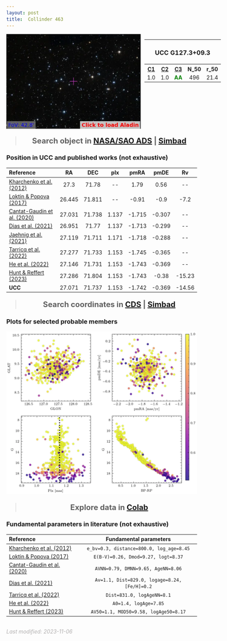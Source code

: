 ```yaml
---
layout: post
title:  Collinder 463
---
```

<div style="display: flex; justify-content: space-between; width:720px;height:250px">
<div style="text-align: center;">
<!-- WEBP image -->
<img id="myImage" src="https://raw.githubusercontent.com/ucc23/Q2P/main/plots/collinder463_aladin.webp" alt="Clickable Image" style="width:355px;height:250px; cursor: pointer;">

<!-- Div to contain Aladin Lite viewer -->
<div id="aladin-lite-div" style="width:355px;height:250px;display:none;"></div>

<!-- Aladin Lite script (will be loaded after the image is clicked) -->
<script type="text/javascript">
// Function to load Aladin Lite after image click and hide the image
function loadAladinLiteAndHideImage() {
    // Dynamically load the Aladin Lite script
    let aladinScript = document.createElement('script');
    aladinScript.src = "https://aladin.cds.unistra.fr/AladinLite/api/v3/latest/aladin.js";
    aladinScript.charset = "utf-8";
    aladinScript.onload = function () {
        A.init.then(() => {
            let aladin = A.aladin('#aladin-lite-div', {survey:"P/DSS2/color", fov:0.713, target: "27.071 71.737"});
            // Remove the image
            document.getElementById('myImage').remove();
            // Hide the image
            //document.getElementById('myImage').style.visibility = "hidden";
            // Show the Aladin Lite viewer
            document.getElementById('aladin-lite-div').style.display = 'block';
        });
     };
    document.head.appendChild(aladinScript);
}
// Event listener for image click
document.getElementById('myImage').addEventListener('click', loadAladinLiteAndHideImage);
</script>
</div>
<!-- Left block -->

<table style="text-align: center; width:355px;height:250px;">
  <!-- Row 1 (title) -->
  <tr>
    <td colspan="5"><h3>UCC G127.3+09.3</h3></td>
  </tr>
  <!-- Row 2 -->
  <tr>
    <th><a href="https://ucc.ar/faq#what-are-the-c1-c2-and-c3-parameters" title="Photometric class">C1</a></th>
    <th><a href="https://ucc.ar/faq#what-are-the-c1-c2-and-c3-parameters" title="Density class">C2</a></th>
    <th><a href="https://ucc.ar/faq#what-are-the-c1-c2-and-c3-parameters" title="Combined class">C3</a></th>
    <th><div title="Stars with membership probability >50%">N_50</div></th>
    <th><div title="Radius that contains half the members [arcmin]">r_50</div></th>
  </tr>
  <!-- Row 3 -->
  <tr>
    <td>1.0</td>
    <td>1.0</td>
    <td><span style="color: green; font-weight: bold;">A</span><span style="color: green; font-weight: bold;">A</span></td>
    <td>496</td>
    <td>21.4</td>
  </tr>
</table>
</div>

> <p style="text-align:center; font-weight: bold; font-size:20px">Search object in <a href="https://ui.adsabs.harvard.edu/search/q=%20collection%3Aastronomy%20body%3A%22Collinder%20463%22&sort=date%20desc%2C%20bibcode%20desc&p_=0" target="_blank">NASA/SAO ADS</a> | <a href="https://simbad.cds.unistra.fr/simbad/sim-id-refs?Ident=collinder463" target="_blank">Simbad</a></p>


### Position in UCC and published works (not exhaustive)

| Reference    | RA    | DEC   | plx  | pmRA  | pmDE   |  Rv  |
| :---         | :---: | :---: | :---: | :---: | :---: | :---: |
|[Kharchenko et al. (2012)](https://ui.adsabs.harvard.edu/abs/2012A%26A...543A.156K) | 27.3 | 71.78 | -- | 1.79 | 0.56 | -- |
|[Loktin & Popova (2017)](https://ui.adsabs.harvard.edu/abs/2017AstBu..72..257L/abstract) | 26.445 | 71.811 | -- | -0.91 | -0.9 | -7.2 |
|[Cantat-Gaudin et al. (2020)](https://ui.adsabs.harvard.edu/abs/2020A%26A...640A...1C) | 27.031 | 71.738 | 1.137 | -1.715 | -0.307 | -- |
|[Dias et al. (2021)](https://ui.adsabs.harvard.edu/abs/2021MNRAS.504..356D) | 26.951 | 71.77 | 1.137 | -1.713 | -0.299 | -- |
|[Jaehnig et al. (2021)](https://ui.adsabs.harvard.edu/abs/2021ApJ...923..129J/abstract) | 27.119 | 71.711 | 1.171 | -1.718 | -0.288 | -- |
|[Tarricq et al. (2022)](https://ui.adsabs.harvard.edu/abs/2022A%26A...659A..59T/abstract) | 27.277 | 71.733 | 1.153 | -1.745 | -0.365 | -- |
|[He et al. (2022)](https://ui.adsabs.harvard.edu/abs/2022ApJS..262....7H/abstract) | 27.146 | 71.731 | 1.153 | -1.743 | -0.369 | -- |
|[Hunt & Reffert (2023)](https://ui.adsabs.harvard.edu/abs/2023A%26A...673A.114H/abstract) | 27.286 | 71.804 | 1.153 | -1.743 | -0.38 | -15.23 |
| **UCC** |27.071 | 71.737 | 1.153 | -1.742 | -0.369 | -14.56 |

> <p style="text-align:center; font-weight: bold; font-size:20px">Search coordinates in <a href="https://cdsportal.u-strasbg.fr/?target=27.071,+71.737" target="_blank">CDS</a> | <a href="https://simbad.cds.unistra.fr/mobile/object_list.html?coord=27.071%2071.737&output=json&radius=5&userEntry=collinder463" target="_blank">Simbad</a></p>

### Plots for selected probable members

![CLUSTER](https://raw.githubusercontent.com/ucc23/Q2P/main/plots/collinder463.webp)


> <p style="text-align:center; font-weight: bold; font-size:20px">Explore data in <a href="https://colab.research.google.com/github/UCC23/Q2P/blob/master/notebooks/collinder463.ipynb" target="_blank">Colab</a></p>


### Fundamental parameters in literature (not exhaustive)

| Reference |  Fundamental parameters |
| :---         |     :---:      |
| [Kharchenko et al. (2012)](https://ui.adsabs.harvard.edu/abs/2012A%26A...543A.156K) | `e_bv=0.3, distance=800.0, log_age=8.45` |
| [Loktin & Popova (2017)](https://ui.adsabs.harvard.edu/abs/2017AstBu..72..257L/abstract) | `E(B-V)=0.26, Dmod=9.27, logt=8.37` |
| [Cantat-Gaudin et al. (2020)](https://ui.adsabs.harvard.edu/abs/2020A%26A...640A...1C) | `AVNN=0.79, DMNN=9.65, AgeNN=8.06` |
| [Dias et al. (2021)](https://ui.adsabs.harvard.edu/abs/2021MNRAS.504..356D) | `Av=1.1, Dist=829.0, logage=8.24, [Fe/H]=0.2` |
| [Tarricq et al. (2022)](https://ui.adsabs.harvard.edu/abs/2022A%26A...659A..59T/abstract) | `Dist=831.0, logAgeNN=8.1` |
| [He et al. (2022)](https://ui.adsabs.harvard.edu/abs/2022ApJS..262....7H/abstract) | `A0=1.4, logAge=7.85` |
| [Hunt & Reffert (2023)](https://ui.adsabs.harvard.edu/abs/2023A%26A...673A.114H/abstract) | `AV50=1.1, MOD50=9.58, logAge50=8.17` |

<br>
<font color="b3b1b1"><i>Last modified: 2023-11-06</i></font>
